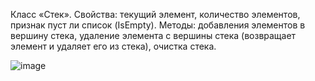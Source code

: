 Класс «Стек».
Свойства: текущий элемент, количество элементов, признак пуст ли список (IsEmpty).
Методы: добавления элементов в вершину стека, удаление элемента с вершины стека (возвращает элемент и удаляет его из стека), очистка стека.


![image](https://github.com/user-attachments/assets/beb8a29f-3367-4f54-a92c-403ab32e2477)
